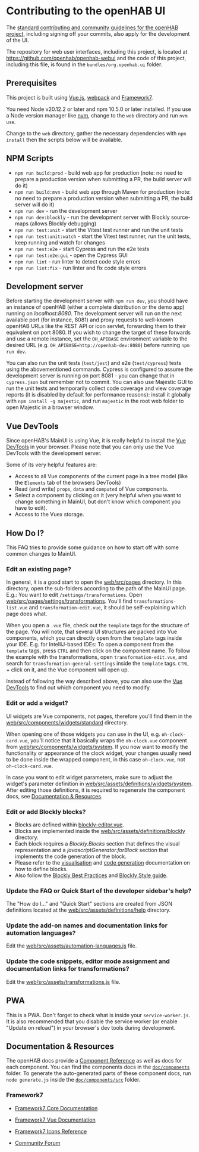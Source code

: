 # Contributing to the openHAB UI

The [standard contributing and community guidelines for the openHAB project](https://github.com/openhab/openhab-core/blob/main/CONTRIBUTING.md), including signing off your commits, also apply for the development of the UI.

The repository for web user interfaces, including this project, is located at <https://github.com/openhab/openhab-webui> and the code of this project, including this file, is found in the `bundles/org.openhab.ui` folder.

## Prerequisites

This project is built using [Vue.js](https://vuejs.org/), [webpack](https://webpack.js.org/) and [Framework7](https://framework7.io).

You need Node v20.12.2 or later and npm 10.5.0 or later installed.
If you use a Node version manager like [nvm](https://github.com/nvm-sh/nvm), change to the `web` directory and run `nvm use`.

Change to the `web` directory, gather the necessary dependencies with `npm install` then the scripts below will be available.

## NPM Scripts

* `npm run build:prod` - build web app for production (note: no need to prepare a production version when submitting a PR, the build server will do it)
* `npm run build:mvn` - build web app through Maven for production (note: no need to prepare a production version when submitting a PR, the build server will do it)
* `npm run dev` - run the development server
* `npm run dev:blockly` - run the development server with Blockly source-maps (allows Blockly debugging)
* `npm run test:unit` - start the Vitest test runner and run the unit tests
* `npm run test:unit:watch` - start the Vitest test runner, run the unit tests, keep running and watch for changes
* `npm run test:e2e` - start Cypress and run the e2e tests
* `npm run test:e2e:gui` - open the Cypress GUI
* `npm run lint` - run linter to detect code style errors
* `npm run lint:fix` - run linter and fix code style errors

## Development server

Before starting the development server with `npm run dev`, you should have an instance of openHAB (either a complete distribution or the demo app) running on _localhost:8080_.
The development server will run on the next available port (for instance, 8081) and proxy requests to well-known openHAB URLs like the REST API or icon servlet, forwarding them to their equivalent on port 8080.
If you wish to change the target of these forwards and use a remote instance, set the `OH_APIBASE` environment variable to the desired URL (e.g. `OH_APIBASE=http://openhab-dev:8080`) before running `npm run dev`.

You can also run the unit tests (`test/jest`) and e2e (`test/cypress`) tests using the abovementioned commands.
Cypress is configured to assume the development server is running on port 8081 - you can change that in `cypress.json` but remember not to commit.
You can also use Majestic GUI to run the unit tests and temporarily collect code coverage and view coverage reports (it is disabled by default for performance reasons): install it globally with `npm install -g majestic`, and run `majestic` in the root web folder to open Majestic in a browser window.

## Vue DevTools

Since openHAB's MainUI is using Vue, it is really helpful to install the [Vue DevTools](https://devtools.vuejs.org/) in your browser.
Please note that you can only use the Vue DevTools with the development server.

Some of its very helpful features are:

* Access to all Vue components of the current page in a tree model (like the `Elements` tab of the browsers DevTools)
* Read (and write) `props`, `data` and `computed` of Vue components.
* Select a component by clicking on it (very helpful when you want to change something in MainUI, but don't know which component you have to edit).
* Access to the Vuex storage.

## How Do I?

This FAQ tries to provide some guidance on how to start off with some common changes to MainUI.

### Edit an existing page?

In general, it is a good start to open the [web/src/pages](web/src/pages) directory.
In this directory, open the sub-folders according to the path of the MainUI page.
E.g.: You want to edit `/settings/transformations`. Open [web/src/pages/settings/transformations](web/src/pages/settings/transformations). You'll find `transformations-list.vue` and `transformation-edit.vue`, it should be self-explaining which page does what.

When you open a `.vue` file, check out the `template` tags for the structure of the page. You will note, that several UI structures are packed into Vue components, which you can directly open from the `template` tags inside your IDE.
E.g. for IntelliJ-based IDEs: To open a component from the `template` tags, press `CTRL` and then click on the component name. To follow the example with the transformations, open `transformation-edit.vue`, and search for `transformation-general-settings` inside the `template` tags. `CTRL` + click on it, and the Vue component will open up.

Instead of following the way described above, you can also use the [Vue DevTools](#vue-devtools) to find out which component you need to modify.

### Edit or add a widget?

UI widgets are Vue components, not pages, therefore you'll find them in the [web/src/components/widgets/standard](web/src/components/widgets/standard) directory.

When opening one of those widgets you can use in the UI, e.g. `oh-clock-card.vue`, you'll notice that it basically wraps the `oh-clock.vue` component from [web/src/components/widgets/system](web/src/components/widgets/system).
If you now want to modify the functionality or appearance of the clock widget, your changes usually need to be done inside the wrapped component, in this case `oh-clock.vue`, not `oh-clock-card.vue`.

In case you want to edit widget parameters, make sure to adjust the widget's parameter definition in [web/src/assets/definitions/widgets/system](web/src/assets/definitions/widgets/system).
After editing those definitions, it is required to regenerate the component docs, see [Documentation & Resources](#documentation--resources).

### Edit or add Blockly blocks?

* Blocks are defined within [blockly-editor.vue](web/src/components/config/controls/blockly-editor.vue).
* Blocks are implemented inside the [web/src/assets/definitions/blockly](web/src/assets/definitions/blockly) directory.
* Each block requires a _Blockly.Blocks_ section that defines the visual representation and a _javascriptGenerator.forBlock_ section that implements the code generation of the block.
* Please refer to the [visualisation](https://developers.google.com/blockly/guides/create-custom-blocks/define-blocks) and [code generation](https://developers.google.com/blockly/guides/create-custom-blocks/code-generation/overview) documentation on how to define blocks.
* Also follow the [Blockly Best Practices](https://developers.google.com/blockly/guides/app-integration/best-practices) and [Blockly Style guide](https://developers.google.com/blockly/guides/create-custom-blocks/style-guide).

### Update the FAQ or Quick Start of the developer sidebar's help?

The "How do I..." and "Quick Start" sections are created from JSON definitions located at the [web/src/assets/definitions/help](web/src/assets/definitions/help) directory.

### Update the add-on names and documentation links for automation languages?

Edit the [web/src/assets/automation-languages.js](web/src/assets/automation-languages.js) file.

### Update the code snippets, editor mode assignment and documentation links for transformations?

Edit the [web/src/assets/transformations.js](web/src/assets/transformations.js) file.

## PWA

This is a PWA. Don't forget to check what is inside your `service-worker.js`. It is also recommended that you disable the service worker (or enable "Update on reload") in your browser's dev tools during development.

## Documentation & Resources

The openHAB docs provide a [Component Reference](https://www.openhab.org/docs/ui/components/) as well as docs for each component.
You can find the components docs in the [`doc/components`](doc/components) folder.
To generate the auto-generated parts of these component docs, run `node generate.js` inside the [`doc/components/src`](doc/components/src) folder.

### Framework7

* [Framework7 Core Documentation](https://framework7.io/docs/)
* [Framework7 Vue Documentation](https://framework7.io/vue/)

* [Framework7 Icons Reference](https://framework7.io/icons/)
* [Community Forum](https://forum.framework7.io)
